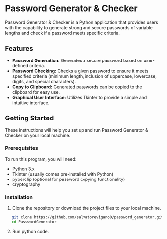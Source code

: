 # Password Generator & Checker

Password Generator & Checker is a Python application that provides users with the capability to generate strong and secure passwords of variable lengths and check if a password meets specific criteria.

## Features

- **Password Generation:** Generates a secure password based on user-defined criteria.
- **Password Checking:** Checks a given password to ensure it meets specified criteria (minimum length, inclusion of uppercase, lowercase, digits, and special characters).
- **Copy to Clipboard:** Generated passwords can be copied to the clipboard for easy use.
- **Graphical User Interface:** Utilizes Tkinter to provide a simple and intuitive interface.

## Getting Started

These instructions will help you set up and run Password Generator & Checker on your local machine.

### Prerequisites

To run this program, you will need:

- Python 3.x
- Tkinter (usually comes pre-installed with Python)
- pyperclip (optional for password copying functionality)
- cryptography

### Installation

1. Clone the repository or download the project files to your local machine.
   
```bash
   git clone https://github.com/salvatorevigano0/password_generator.git
   cd PasswordGenerator
```
2. Run python code.

